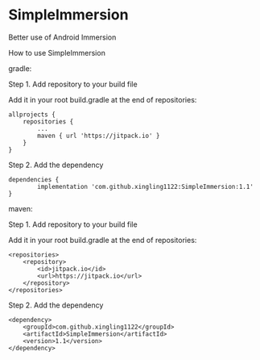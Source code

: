# SimpleImmersion  
Better use of Android Immersion  

How to use SimpleImmersion

gradle:

Step 1. Add repository to your build file

Add it in your root build.gradle at the end of repositories:

	allprojects {
		repositories {
			...
			maven { url 'https://jitpack.io' }
		}
	}
  
Step 2. Add the dependency

	dependencies {
	        implementation 'com.github.xingling1122:SimpleImmersion:1.1'
	}
  
 maven:
 
 Step 1. Add repository to your build file
 
 Add it in your root build.gradle at the end of repositories:

	<repositories>
		<repository>
		    <id>jitpack.io</id>
		    <url>https://jitpack.io</url>
		</repository>
	</repositories>
  
Step 2. Add the dependency

	<dependency>
	    <groupId>com.github.xingling1122</groupId>
	    <artifactId>SimpleImmersion</artifactId>
	    <version>1.1</version>
	</dependency>
